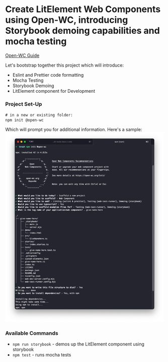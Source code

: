 # Create LitElement Web Components using Open-WC, introducing Storybook demoing capabilities and mocha testing

[Open-WC Guide](https://open-wc.org/guides/)

Let's bootstrap together this project which will introduce:

- Eslint and Prettier code formatting
- Mocha Testing
- Storybook Demoing
- LitElement component for Development

### Project Set-Up

```
# in a new or existing folder:
npm init @open-wc
```

Which will prompt you for additional information. Here's a sample:
![open-wc init](./static/open-wc-init.png)

### Available Commands

- `npm run storybook` - demos up the LitElement component using storybook
- `npm test` - runs mocha tests
